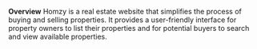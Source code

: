 **Overview**
Homzy is a real estate website that simplifies the process of buying and selling properties. It provides a user-friendly interface for property owners to list their properties and for potential buyers to search and view available properties.
